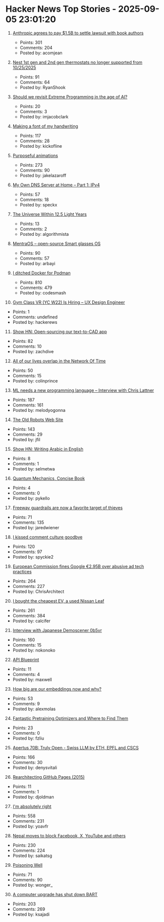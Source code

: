 # Hacker News Top Stories - 2025-09-05 23:01:20

1. [Anthropic agrees to pay $1.5B to settle lawsuit with book authors](https://www.nytimes.com/2025/09/05/technology/anthropic-settlement-copyright-ai.html?unlocked_article_code=1.jk8.bTTt.Zir9wmtPaTp2&smid=url-share)
   - Points: 301
   - Comments: 204
   - Posted by: acomjean

2. [Nest 1st gen and 2nd gen thermostats no longer supported from 10/25/2025](https://community.hubitat.com/t/nest-1st-gen-and-2nd-gen-thermostats-no-longer-supported-by-google-from-10-25-2025/152952)
   - Points: 91
   - Comments: 64
   - Posted by: RyanShook

3. [Should we revisit Extreme Programming in the age of AI?](https://www.hyperact.co.uk/blog/should-we-revisit-xp-in-the-age-of-ai)
   - Points: 20
   - Comments: 3
   - Posted by: imjacobclark

4. [Making a font of my handwriting](https://chameth.com/making-a-font-of-my-handwriting/)
   - Points: 117
   - Comments: 28
   - Posted by: kickofline

5. [Purposeful animations](https://emilkowal.ski/ui/you-dont-need-animations)
   - Points: 273
   - Comments: 90
   - Posted by: jakelazaroff

6. [My Own DNS Server at Home – Part 1: IPv4](https://jan.wildeboer.net/2025/08/My-DNS-Part-1/)
   - Points: 57
   - Comments: 18
   - Posted by: speckx

7. [The Universe Within 12.5 Light Years](http://www.atlasoftheuniverse.com/12lys.html)
   - Points: 13
   - Comments: 2
   - Posted by: algorithmista

8. [MentraOS – open-source Smart glasses OS](https://github.com/Mentra-Community/MentraOS)
   - Points: 90
   - Comments: 57
   - Posted by: arbayi

9. [I ditched Docker for Podman](https://codesmash.dev/why-i-ditched-docker-for-podman-and-you-should-too)
   - Points: 810
   - Comments: 479
   - Posted by: codesmash

10. [Gym Class VR (YC W22) Is Hiring – UX Design Engineer](https://www.ycombinator.com/companies/gym-class-by-irl-studios/jobs/ywXHGBv-ux-design-engineer-senior-staff-principal)
   - Points: 1
   - Comments: undefined
   - Posted by: hackerews

11. [Show HN: Open-sourcing our text-to-CAD app](https://github.com/Adam-CAD/CADAM)
   - Points: 82
   - Comments: 10
   - Posted by: zachdive

12. [All of our lives overlap in the Network Of Time](https://networkoftime.com/)
   - Points: 50
   - Comments: 15
   - Posted by: colinprince

13. [ML needs a new programming language – Interview with Chris Lattner](https://signalsandthreads.com/why-ml-needs-a-new-programming-language/)
   - Points: 187
   - Comments: 161
   - Posted by: melodyogonna

14. [The Old Robots Web Site](https://www.theoldrobots.com/index2.html)
   - Points: 143
   - Comments: 29
   - Posted by: jfil

15. [Show HN: Writing Arabic in English](https://sherifelmetwally.com/writing/writing-arabic-in-english)
   - Points: 8
   - Comments: 1
   - Posted by: selmetwa

16. [Quantum Mechanics, Concise Book](https://github.com/basketballguy999/Quantum-Mechanics-Concise-Book)
   - Points: 4
   - Comments: 0
   - Posted by: pykello

17. [Freeway guardrails are now a favorite target of thieves](https://laist.com/news/transportation/guardrails-aluminum-theft)
   - Points: 71
   - Comments: 135
   - Posted by: jaredwiener

18. [I kissed comment culture goodbye](https://sustainableviews.substack.com/p/the-day-i-kissed-comment-culture)
   - Points: 120
   - Comments: 97
   - Posted by: spyckie2

19. [European Commission fines Google €2.95B over abusive ad tech practices](https://ec.europa.eu/commission/presscorner/detail/en/ip_25_1992)
   - Points: 264
   - Comments: 227
   - Posted by: ChrisArchitect

20. [I bought the cheapest EV, a used Nissan Leaf](https://www.jeffgeerling.com/blog/2025/i-bought-cheapest-ev-used-nissan-leaf)
   - Points: 261
   - Comments: 384
   - Posted by: calcifer

21. [Interview with Japanese Demoscener 0b5vr](https://6octaves.com/2025/09/interview-with-demoscener-0b5vr.html)
   - Points: 160
   - Comments: 15
   - Posted by: nokonoko

22. [API Blueprint](https://apiblueprint.org)
   - Points: 11
   - Comments: 4
   - Posted by: maxwell

23. [How big are our embeddings now and why?](https://vickiboykis.com/2025/09/01/how-big-are-our-embeddings-now-and-why/)
   - Points: 53
   - Comments: 9
   - Posted by: alexmolas

24. [Fantastic Pretraining Optimizers and Where to Find Them](https://arxiv.org/abs/2509.02046)
   - Points: 23
   - Comments: 0
   - Posted by: fzliu

25. [Apertus 70B: Truly Open - Swiss LLM by ETH, EPFL and CSCS](https://huggingface.co/swiss-ai/Apertus-70B-2509)
   - Points: 166
   - Comments: 30
   - Posted by: denysvitali

26. [Rearchitecting GitHub Pages (2015)](https://github.blog/news-insights/rearchitecting-github-pages/)
   - Points: 11
   - Comments: 1
   - Posted by: djoldman

27. [I'm absolutely right](https://absolutelyright.lol/)
   - Points: 558
   - Comments: 231
   - Posted by: yoavfr

28. [Nepal moves to block Facebook, X, YouTube and others](https://www.aljazeera.com/news/2025/9/4/nepal-moves-to-block-facebook-x-youtube-and-others)
   - Points: 230
   - Comments: 224
   - Posted by: saikatsg

29. [Poisoning Well](https://heydonworks.com/article/poisoning-well/)
   - Points: 71
   - Comments: 90
   - Posted by: wonger_

30. [A computer upgrade has shut down BART](https://www.bart.gov/news/articles/2025/news20250905)
   - Points: 203
   - Comments: 269
   - Posted by: ksajadi

